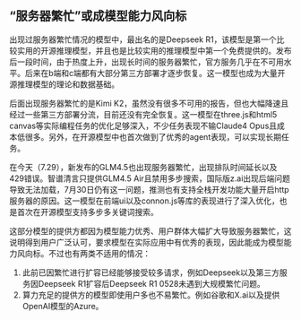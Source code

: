 ## “服务器繁忙”或成模型能力风向标

出现过服务器繁忙情况的模型中，最出名的是Deepseek R1，该模型是第一个比较实用的开源推理模型，并且也是比较实用的推理模型中第一个免费提供的。发布后一段时间，由于热度上升，出现长时间的服务器繁忙，官方服务几乎在不可用水平。后来在b端和c端都有大部分第三方部署才逐步恢复。这一模型也成为大量开源推理模型的理论和数据基础。

后面出现服务器繁忙的是Kimi K2，虽然没有很多不可用的报告，但也大幅降速且经过一些第三方部署分流，目前还没有完全恢复。这一模型在three.js和html5 canvas等实际编程任务的优化足够深入，不少任务表现不输Claude4 Opus且成本低很多。另外，在开源模型中也首次做到了优秀的agent表现，可以实现长期任务。

在今天（7.29），新发布的GLM4.5也出现服务器繁忙，出现排队时间延长以及429错误。智谱清言只提供GLM4.5 Air且禁用多步搜索，国际版z.ai出现后端问题导致无法加载，7月30日仍有这一问题，推测也有支持全栈开发功能大量开启http服务器的原因。这一模型在前端ui以及connon.js等库的表现进行了深入优化，也是首次在开源模型支持多步多关键词搜索。

这部分模型的提供方都因为模型能力优秀、用户群体大幅扩大导致服务器繁忙，这说明得到用户广泛认可，要求模型在实际应用中有优秀的表现，因此能成为模型能力风向标。不过也有两类不适用的情况：
1. 此前已因繁忙进行扩容已经能够接受较多请求，例如Deepseek以及第三方服务因Deepseek R1扩容后Deepseek R1 0528未遇到大规模繁忙问题。
2. 算力充足的提供方的模型即使用户多也不易繁忙。例如谷歌和X.ai以及提供OpenAI模型的Azure。